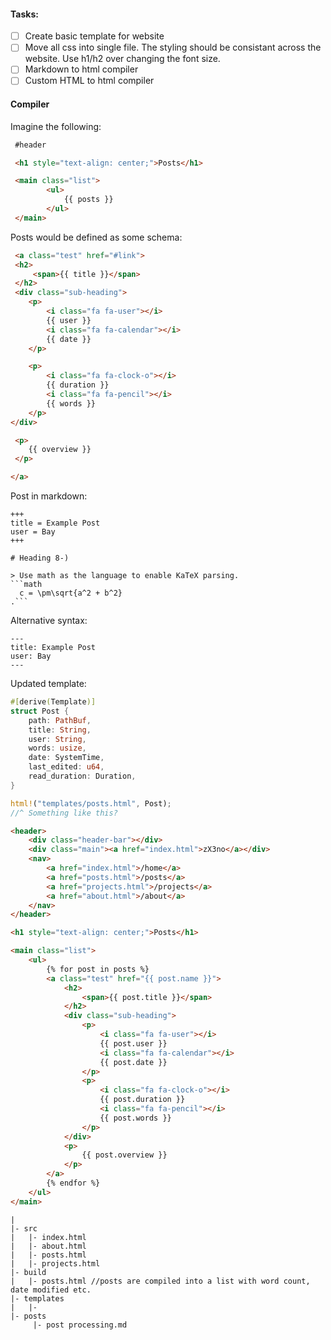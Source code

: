 #### Tasks:

- [ ] Create basic template for website
- [ ] Move all css into single file. The styling should be consistant across the website. Use h1/h2 over changing the font size.
- [ ] Markdown to html compiler
- [ ] Custom HTML to html compiler

#### Compiler

Imagine the following:

```html
 #header

 <h1 style="text-align: center;">Posts</h1>

 <main class="list">
        <ul>
            {{ posts }}
        </ul>
 </main>
```

Posts would be defined as some schema:
```html
 <a class="test" href="#link">
 <h2>
     <span>{{ title }}</span>
 </h2>
 <div class="sub-heading">
    <p>
        <i class="fa fa-user"></i>
        {{ user }}
        <i class="fa fa-calendar"></i>
        {{ date }}
    </p>

    <p>
        <i class="fa fa-clock-o"></i>
        {{ duration }}
        <i class="fa fa-pencil"></i>
        {{ words }}
    </p>
</div>

 <p>
    {{ overview }}
 </p>

</a>
```

Post in markdown:

```
+++
title = Example Post
user = Bay
+++

# Heading 8-)

> Use math as the language to enable KaTeX parsing.
```math
  c = \pm\sqrt{a^2 + b^2}
.```

```

Alternative syntax:

```
---
title: Example Post
user: Bay
---
```

Updated template:

```rust
#[derive(Template)]
struct Post {
    path: PathBuf,
    title: String,
    user: String,
    words: usize,
    date: SystemTime,
    last_edited: u64,
    read_duration: Duration,
}

html!("templates/posts.html", Post);
//^ Something like this?

```

```html
<header>
    <div class="header-bar"></div>
    <div class="main"><a href="index.html">zX3no</a></div>
    <nav>
        <a href="index.html">/home</a>
        <a href="posts.html">/posts</a>
        <a href="projects.html">/projects</a>
        <a href="about.html">/about</a>
    </nav>
</header>

<h1 style="text-align: center;">Posts</h1>

<main class="list">
    <ul>
        {% for post in posts %}
        <a class="test" href="{{ post.name }}">
            <h2>
                <span>{{ post.title }}</span>
            </h2>
            <div class="sub-heading">
                <p>
                    <i class="fa fa-user"></i>
                    {{ post.user }}
                    <i class="fa fa-calendar"></i>
                    {{ post.date }}
                </p>
                <p>
                    <i class="fa fa-clock-o"></i>
                    {{ post.duration }}
                    <i class="fa fa-pencil"></i>
                    {{ post.words }}
                </p>
            </div>
            <p>
                {{ post.overview }}
            </p>
        </a>
        {% endfor %}
    </ul>
</main>
```

```
|
|- src
|   |- index.html
|   |- about.html
|   |- posts.html
|   |- projects.html
|- build
|   |- posts.html //posts are compiled into a list with word count, date modified etc.
|- templates
|   |-
|- posts
     |- post processing.md
```


